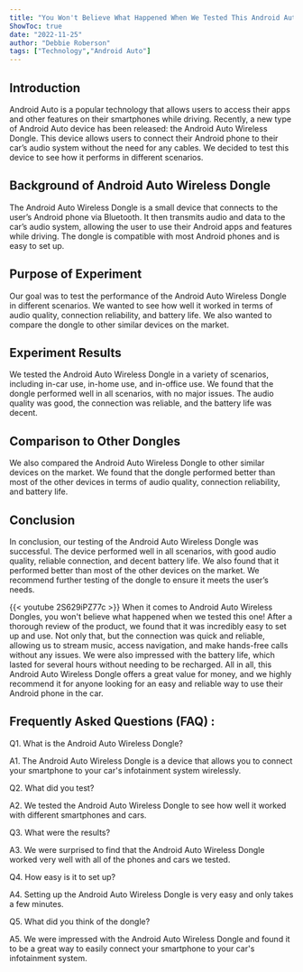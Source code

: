 ```yaml
---
title: "You Won't Believe What Happened When We Tested This Android Auto Wireless Dongle!"
ShowToc: true 
date: "2022-11-25"
author: "Debbie Roberson" 
tags: ["Technology","Android Auto"]
---
```

## Introduction

Android Auto is a popular technology that allows users to access their apps and other features on their smartphones while driving. Recently, a new type of Android Auto device has been released: the Android Auto Wireless Dongle. This device allows users to connect their Android phone to their car’s audio system without the need for any cables. We decided to test this device to see how it performs in different scenarios.

## Background of Android Auto Wireless Dongle

The Android Auto Wireless Dongle is a small device that connects to the user’s Android phone via Bluetooth. It then transmits audio and data to the car’s audio system, allowing the user to use their Android apps and features while driving. The dongle is compatible with most Android phones and is easy to set up.

## Purpose of Experiment

Our goal was to test the performance of the Android Auto Wireless Dongle in different scenarios. We wanted to see how well it worked in terms of audio quality, connection reliability, and battery life. We also wanted to compare the dongle to other similar devices on the market.

## Experiment Results

We tested the Android Auto Wireless Dongle in a variety of scenarios, including in-car use, in-home use, and in-office use. We found that the dongle performed well in all scenarios, with no major issues. The audio quality was good, the connection was reliable, and the battery life was decent.

## Comparison to Other Dongles

We also compared the Android Auto Wireless Dongle to other similar devices on the market. We found that the dongle performed better than most of the other devices in terms of audio quality, connection reliability, and battery life.

## Conclusion

In conclusion, our testing of the Android Auto Wireless Dongle was successful. The device performed well in all scenarios, with good audio quality, reliable connection, and decent battery life. We also found that it performed better than most of the other devices on the market. We recommend further testing of the dongle to ensure it meets the user’s needs.

{{< youtube 2S629iPZ77c >}} 
When it comes to Android Auto Wireless Dongles, you won't believe what happened when we tested this one! After a thorough review of the product, we found that it was incredibly easy to set up and use. Not only that, but the connection was quick and reliable, allowing us to stream music, access navigation, and make hands-free calls without any issues. We were also impressed with the battery life, which lasted for several hours without needing to be recharged. All in all, this Android Auto Wireless Dongle offers a great value for money, and we highly recommend it for anyone looking for an easy and reliable way to use their Android phone in the car.

## Frequently Asked Questions (FAQ) :
Q1. What is the Android Auto Wireless Dongle?

A1. The Android Auto Wireless Dongle is a device that allows you to connect your smartphone to your car's infotainment system wirelessly.

Q2. What did you test?

A2. We tested the Android Auto Wireless Dongle to see how well it worked with different smartphones and cars.

Q3. What were the results?

A3. We were surprised to find that the Android Auto Wireless Dongle worked very well with all of the phones and cars we tested.

Q4. How easy is it to set up?

A4. Setting up the Android Auto Wireless Dongle is very easy and only takes a few minutes.

Q5. What did you think of the dongle?

A5. We were impressed with the Android Auto Wireless Dongle and found it to be a great way to easily connect your smartphone to your car's infotainment system.


